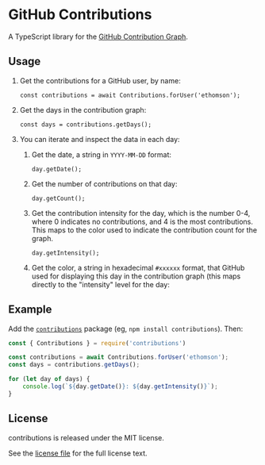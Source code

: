 # GitHub Contributions

A TypeScript library for the [GitHub Contribution Graph](https://help.github.com/en/github/setting-up-and-managing-your-github-profile/viewing-contributions-on-your-profile).

## Usage

1. Get the contributions for a GitHub user, by name:

       const contributions = await Contributions.forUser('ethomson');

2. Get the days in the contribution graph:

       const days = contributions.getDays();

3. You can iterate and inspect the data in each day:

   1. Get the date, a string in `YYYY-MM-DD` format:

          day.getDate();

   2. Get the number of contributions on that day:

          day.getCount();

   3. Get the contribution intensity for the day, which is the number 0-4, where 0 indicates no contributions, and 4 is the most contributions.  This maps to the color used to indicate the contribution count for the graph.

          day.getIntensity();

   4. Get the color, a string in hexadecimal `#xxxxxx` format, that GitHub used for displaying this day in the contribution graph (this maps directly to the "intensity" level for the day:

## Example

Add the [`contributions`](http://npmjs.com/contributions) package (eg, `npm install contributions`).  Then:

```javascript
const { Contributions } = require('contributions')

const contributions = await Contributions.forUser('ethomson');
const days = contributions.getDays();

for (let day of days) {
    console.log(`${day.getDate()}: ${day.getIntensity()}`);
}
```

## License

contributions is released under the MIT license.

See the [license file](LICENSE.txt) for the full license text.
